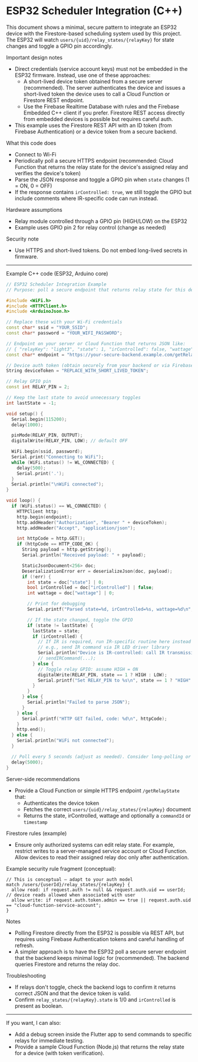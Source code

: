 # ESP32 Scheduler Integration (C++)

This document shows a minimal, secure pattern to integrate an ESP32 device with the Firestore-based scheduling system used by this project. The ESP32 will watch `users/{uid}/relay_states/{relayKey}` for state changes and toggle a GPIO pin accordingly.

Important design notes
- Direct credentials (service account keys) must not be embedded in the ESP32 firmware. Instead, use one of these approaches:
  - A short-lived device token obtained from a secure server (recommended). The server authenticates the device and issues a short-lived token the device uses to call a Cloud Function or Firestore REST endpoint.
  - Use the Firebase Realtime Database with rules and the Firebase Embedded C++ client if you prefer. Firestore REST access directly from embedded devices is possible but requires careful auth.
- This example uses the Firestore REST API with an ID token (from Firebase Authentication) or a device token from a secure backend.

What this code does
- Connect to Wi-Fi
- Periodically poll a secure HTTPS endpoint (recommended: Cloud Function that returns the relay state for the device's assigned relay and verifies the device's token)
- Parse the JSON response and toggle a GPIO pin when `state` changes (1 = ON, 0 = OFF)
- If the response contains `irControlled: true`, we still toggle the GPIO but include comments where IR-specific code can run instead.

Hardware assumptions
- Relay module controlled through a GPIO pin (HIGH/LOW) on the ESP32
- Example uses GPIO pin 2 for relay control (change as needed)

Security note
- Use HTTPS and short-lived tokens. Do not embed long-lived secrets in firmware.

---

Example C++ code (ESP32, Arduino core)

```cpp
// ESP32 Scheduler Integration Example
// Purpose: poll a secure endpoint that returns relay state for this device and toggle a GPIO.

#include <WiFi.h>
#include <HTTPClient.h>
#include <ArduinoJson.h>

// Replace these with your Wi-Fi credentials
const char* ssid = "YOUR_SSID";
const char* password = "YOUR_WIFI_PASSWORD";

// Endpoint on your server or Cloud Function that returns JSON like:
// { "relayKey": "light3", "state": 1, "irControlled": false, "wattage": 5 }
const char* endpoint = "https://your-secure-backend.example.com/getRelayState?deviceId=ESP32-001";

// Device auth token (obtain securely from your backend or via Firebase Auth flow)
String deviceToken = "REPLACE_WITH_SHORT_LIVED_TOKEN";

// Relay GPIO pin
const int RELAY_PIN = 2;

// Keep the last state to avoid unnecessary toggles
int lastState = -1;

void setup() {
  Serial.begin(115200);
  delay(1000);

  pinMode(RELAY_PIN, OUTPUT);
  digitalWrite(RELAY_PIN, LOW); // default OFF

  WiFi.begin(ssid, password);
  Serial.print("Connecting to WiFi");
  while (WiFi.status() != WL_CONNECTED) {
    delay(500);
    Serial.print('.');
  }
  Serial.println("\nWiFi connected");
}

void loop() {
  if (WiFi.status() == WL_CONNECTED) {
    HTTPClient http;
    http.begin(endpoint);
    http.addHeader("Authorization", "Bearer " + deviceToken);
    http.addHeader("Accept", "application/json");

    int httpCode = http.GET();
    if (httpCode == HTTP_CODE_OK) {
      String payload = http.getString();
      Serial.println("Received payload: " + payload);

      StaticJsonDocument<256> doc;
      DeserializationError err = deserializeJson(doc, payload);
      if (!err) {
        int state = doc["state"] | 0;
        bool irControlled = doc["irControlled"] | false;
        int wattage = doc["wattage"] | 0;

        // Print for debugging
        Serial.printf("Parsed state=%d, irControlled=%s, wattage=%d\n", state, irControlled ? "true" : "false", wattage);

        // If the state changed, toggle the GPIO
        if (state != lastState) {
          lastState = state;
          if (irControlled) {
            // If IR is required, run IR-specific routine here instead of toggling GPIO
            // e.g., send IR command via IR LED driver library
            Serial.println("Device is IR-controlled: call IR transmission routine here");
            // sendIRCommand(...);
          } else {
            // Toggle relay GPIO: assume HIGH = ON
            digitalWrite(RELAY_PIN, state == 1 ? HIGH : LOW);
            Serial.printf("Set RELAY_PIN to %s\n", state == 1 ? "HIGH" : "LOW");
          }
        }
      } else {
        Serial.println("Failed to parse JSON");
      }
    } else {
      Serial.printf("HTTP GET failed, code: %d\n", httpCode);
    }
    http.end();
  } else {
    Serial.println("WiFi not connected");
  }

  // Poll every 5 seconds (adjust as needed). Consider long-polling or websockets for lower latency.
  delay(5000);
}
```

Server-side recommendations
- Provide a Cloud Function or simple HTTPS endpoint `/getRelayState` that:
  - Authenticates the device token
  - Fetches the correct `users/{uid}/relay_states/{relayKey}` document
  - Returns the state, irControlled, wattage and optionally a `commandId` or `timestamp`

Firestore rules (example)
- Ensure only authorized systems can edit relay state. For example, restrict writes to a server-managed service account or Cloud Function. Allow devices to read their assigned relay doc only after authentication.

Example security rule fragment (conceptual):
```
// This is conceptual — adapt to your auth model
match /users/{userId}/relay_states/{relayKey} {
  allow read: if request.auth != null && request.auth.uid == userId; // device reads allowed when associated with user
  allow write: if request.auth.token.admin == true || request.auth.uid == "cloud-function-service-account";
}
```

Notes
- Polling Firestore directly from the ESP32 is possible via REST API, but requires using Firebase Authentication tokens and careful handling of refresh.
- A simpler approach is to have the ESP32 poll a secure server endpoint that the backend keeps minimal logic for (recommended). The backend queries Firestore and returns the relay doc.

Troubleshooting
- If relays don't toggle, check the backend logs to confirm it returns correct JSON and that the device token is valid.
- Confirm `relay_states/{relayKey}.state` is 1/0 and `irControlled` is present as boolean.

---

If you want, I can also:
- Add a debug screen inside the Flutter app to send commands to specific relays for immediate testing.
- Provide a sample Cloud Function (Node.js) that returns the relay state for a device (with token verification).

